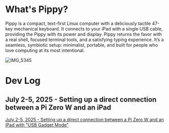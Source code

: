 # What's Pippy?

Pippy is a compact, text-first Linux computer with a deliciously tactile 47-key mechanical keyboard. It connects to your iPad with a single USB cable, providing the Pippy with its power and display. Pippy returns the favor with a real shell, focused terminal tools, and a satisfying typing experience. It’s a seamless, symbiotic setup: minimalist, portable, and built for people who love computing at its most intentional.

![IMG_5345](https://github.com/user-attachments/assets/cc9c53af-c0c0-4e9b-b7e8-bcbc421aea37)

# Dev Log

## July 2-5, 2025 - Setting up a direct connection between a Pi Zero W and an iPad

[July 2-5, 2025 - Setting up a direct connection between a Pi Zero W and an iPad with "USB Gadget Mode"](gadget-mode.md)

